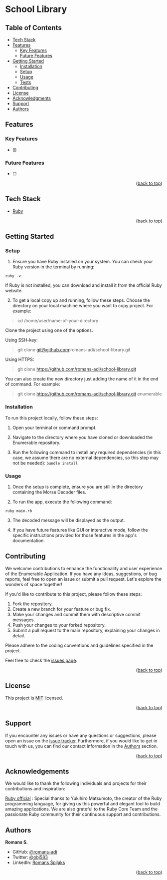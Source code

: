 <a name="readme-top"></a>

<!-- PROJECT DESCRIPTION -->

# <a name="about-project"> School Library </a>



<!-- TABLE OF CONTENTS -->

## Table of Contents

- [Tech Stack](#tech-stack)
- [Features](#features)
  - [Key Features](#key-features)
  - [Future Features](#future-features)
- [Getting Started](#getting-started)
  - [Installation](#installation)
  - [Setup](#setup)
  - [Usage](#usage)
  - [Tests](#tests)
- [Contributing](#contributing)
- [License](#license)
- [Acknowledgments](#acknowledgments)
- [Support](#️support)
- [Authors](#authors)

<!-- Features -->

## Features <a name="features"></a>

### Key Features <a name="key-features"></a>

- [x]

### Future Features <a name="future-features"></a>

- [ ]

<p align="right">(<a href="#readme-top">back to top</a>)</p>

<!-- TECH STACK -->

## Tech Stack <a name="tech-stack"></a>

  <ul>
     <li><a href="https://www.ruby-lang.org/en/">Ruby</a></li>
  </ul>

<p align="right">(<a href="#readme-top">back to top</a>)</p>

<!-- GETTING STARTED -->

## Getting Started <a name="getting-started"></a>

### Setup <a name="setup"></a>

1. Ensure you have Ruby installed on your system. You can check your Ruby version in the terminal by running:

```ruby -v```

If Ruby is not installed, you can download and install it from the official Ruby website.

2. To get a local copy up and running, follow these steps.
Choose the directory on your local machine where you want to copy project. For example:

> cd /home/user/name-of-your-directory

Clone the project using one of the options.

Using SSH-key:

> git clone git@github.com:romans-adi/school-library.git

Using HTTPS:

> git clone https://github.com/romans-adi/school-library.git

You can also create the new directory just adding the name of it in the end of command. For example:

> git clone https://github.com/romans-adi/school-library.git enumerable

### Installation <a name="installation"></a>

To run this project locally, follow these steps:

1. Open your terminal or command prompt.

2. Navigate to the directory where you have cloned or downloaded the Enumerable repository.

3. Run the following command to install any required dependencies (in this case, we assume there are no external dependencies, so this step may not be needed):
```bundle install```

### Usage <a name="usage"></a>

1. Once the setup is complete, ensure you are still in the directory containing the Morse Decoder files.

2. To run the app, execute the following command:

```ruby main.rb```

3. The decoded message will be displayed as the output.

4. If you have future features like GUI or interactive mode, follow the specific instructions provided for those features in the app's documentation.

<!-- CONTRIBUTING -->

## Contributing <a name="contributing"></a>

We welcome contributions to enhance the functionality and user experience of the Enumerable Application. If you have any ideas, suggestions, or bug reports, feel free to open an issue or submit a pull request. Let's explore the wonders of space together!

If you'd like to contribute to this project, please follow these steps:

1. Fork the repository.
2. Create a new branch for your feature or bug fix.
3. Make your changes and commit them with descriptive commit messages.
4. Push your changes to your forked repository.
5. Submit a pull request to the main repository, explaining your changes in detail.

Please adhere to the coding conventions and guidelines specified in the project.

Feel free to check the [issues page](../../issues/).

<p align="right">(<a href="#readme-top">back to top</a>)</p>

<!-- LICENSE -->

## License <a name="license"></a>

This project is [MIT](LICENSE) licensed.

<p align="right">(<a href="#readme-top">back to top</a>)</p>

<!-- SUPPORT -->

## Support <a name="support"></a>

If you encounter any issues or have any questions or suggestions, please open an issue on the [issue tracker](../../../issues/).
Furthermore, if you would like to get in touch with us, you can find our contact information in the <a href="#authors">Authors</a> section.

<p align="right">(<a href="#readme-top">back to top</a>)</p>

<!-- ACKNOWLEDGEMENTS -->

## Acknowledgements <a name="acknowledgements"></a>

We would like to thank the following individuals and projects for their contributions and inspiration:

[Ruby official](https://www.ruby-lang.org/) :  Special thanks to Yukihiro Matsumoto, the creator of the Ruby programming language, for giving us this powerful and elegant tool to build amazing applications. We are also grateful to the Ruby Core Team and the passionate Ruby community for their continuous support and contributions.

<!-- AUTHORS -->

## Authors <a name="authors"></a>

**Romans S.**

- GitHub: [@romans-adi](https://github.com/romans-adi/)
- Twitter: [@obj583](https://twitter.com/obj583/)
- LinkedIn: [Romans Špiļaks](https://www.linkedin.com/in/obj513/)

<p align="right">(<a href="#readme-top">back to top</a>)</p>
